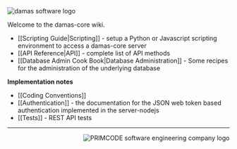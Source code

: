 <img src="http://damas-software.org/bin/damas_software_logo.svg" alt="damas software logo"/>

Welcome to the damas-core wiki.

* [[Scripting Guide|Scripting]] - setup a Python or Javascript scripting environment to access a damas-core server
* [[API Reference|API]] - complete list of API methods
* [[Database Admin Cook Book|Database Administration]] - Some recipes for the administration of the underlying database

__Implementation notes__
* [[Coding Conventions]]
* [[Authentication]] - the documentation for the JSON web token based authentication implemented in the server-nodejs
* [[Tests]] - REST API tests

---
<img src="http://damas-software.com/img/primcode_softwareengineeringcompany_logo.svg" alt="PRIMCODE software engineering company logo" align="right"/>